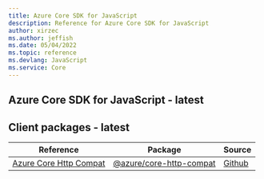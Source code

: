 ```yaml
---
title: Azure Core SDK for JavaScript
description: Reference for Azure Core SDK for JavaScript
author: xirzec
ms.author: jeffish
ms.date: 05/04/2022
ms.topic: reference
ms.devlang: JavaScript
ms.service: Core
---
```

## Azure Core SDK for JavaScript - latest
## Client packages - latest
| Reference | Package | Source |
|---|---|---|
|[Azure Core Http Compat](javascript/api/overview/azure/core-http-compat-readme)|[@azure/core-http-compat](https://www.npmjs.com/package/@azure/core-http-compat)|[Github](https://github.com/Azure/azure-sdk-for-js/blob/main/sdk/core/core-http-compat)|


